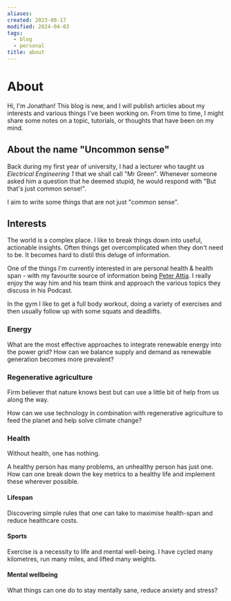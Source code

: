 ```yaml
---
aliases: 
created: 2023-08-17
modified: 2024-04-03
tags:
  - blog
  - personal
title: about
---
```

# About

Hi, I'm Jonathan! This blog is new, and I will publish articles about my interests and various things I've been working on. From time to time, I might share some notes on a topic, tutorials, or thoughts that have been on my mind.

## About the name "Uncommon sense"

Back during my first year of university, I had a lecturer who taught us *Electrical Engineering 1* that we shall call "Mr Green". Whenever someone asked him a question that he deemed stupid, he would respond with "But that's just common sense!".

I aim to write some things that are not just "common sense".

## Interests

The world is a complex place. I like to break things down into useful, actionable insights. Often things get overcomplicated when they don't need to be. It becomes hard to distil this deluge of information.

One of the things I'm currently interested in are personal health & health span - with my favourite source of information being [Peter Attia](https://peterattiamd.com/). I really enjoy the way him and his team think and approach the various topics they discuss in his Podcast.

In the gym I like to get a full body workout, doing a variety of exercises and then usually follow up with some squats and deadlifts.

### Energy

What are the most effective approaches to integrate renewable energy into the power grid? How can we balance supply and demand as renewable generation becomes more prevalent?

### Regenerative agriculture

Firm believer that nature knows best but can use a little bit of help from us along the way.

How can we use technology in combination with regenerative agriculture to feed the planet and help solve climate change?

### Health

Without health, one has nothing.

A healthy person has many problems, an unhealthy person has just one. How can one break down the key metrics to a healthy life and implement these wherever possible.

#### Lifespan

Discovering simple rules that one can take to maximise health-span and reduce healthcare costs.

#### Sports

Exercise is a necessity to life and mental well-being. I have cycled many kilometres, run many miles, and lifted many weights.

#### Mental wellbeing

What things can one do to stay mentally sane, reduce anxiety and stress?
